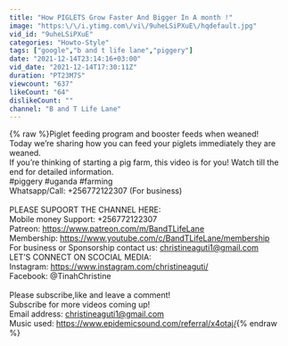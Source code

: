 ```yaml
---
title: "How PIGLETS Grow Faster And Bigger In A month !"
image: "https:\/\/i.ytimg.com\/vi\/9uheLSiPXuE\/hqdefault.jpg"
vid_id: "9uheLSiPXuE"
categories: "Howto-Style"
tags: ["google","b and t life lane","piggery"]
date: "2021-12-14T23:14:16+03:00"
vid_date: "2021-12-14T17:30:11Z"
duration: "PT23M7S"
viewcount: "637"
likeCount: "64"
dislikeCount: ""
channel: "B and T Life Lane"
---
```

{% raw %}Piglet feeding program and booster feeds when weaned!<br />Today we’re sharing how you can feed your piglets immediately they are weaned.<br /> If you’re thinking of starting a pig farm, this video is for you! Watch till the end for detailed information.<br />#piggery #uganda #farming<br />Whatsapp/Call: +256772122307 (For business)<br /><br />PLEASE SUPOORT THE CHANNEL HERE:<br />Mobile money Support: +256772122307<br />Patreon: <a rel="nofollow" target="blank" href="https://www.patreon.com/m/BandTLifeLane">https://www.patreon.com/m/BandTLifeLane</a><br />Membership: <a rel="nofollow" target="blank" href="https://www.youtube.com/c/BandTLifeLane/membership">https://www.youtube.com/c/BandTLifeLane/membership</a><br />For business or Sponsorship contact us: christineaguti1@gmail.com<br />LET’S CONNECT ON SCOCIAL MEDIA: <br />Instagram:  <a rel="nofollow" target="blank" href="https://www.instagram.com/christineaguti/">https://www.instagram.com/christineaguti/</a><br />Facebook: @TinahChristine<br /><br />Please subscribe,like and leave a comment!<br />Subscribe for more videos coming up!<br />Email address: christineaguti1@gmail.com<br />Music used: <a rel="nofollow" target="blank" href="https://www.epidemicsound.com/referral/x4otaj/">https://www.epidemicsound.com/referral/x4otaj/</a>{% endraw %}
